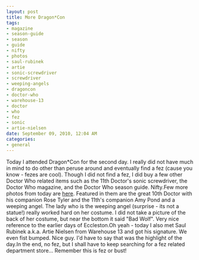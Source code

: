```yaml
--- 
layout: post
title: More Dragon*Con
tags: 
- magazine
- season-guide
- season
- guide
- nifty
- photos
- saul-rubinek
- artie
- sonic-screwdriver
- screwdriver
- weeping-angels
- dragoncon
- doctor-who
- warehouse-13
- doctor
- who
- fez
- sonic
- artie-nielsen
date: September 09, 2010, 12:04 AM
categories: 
- general
---
```

Today I attended Dragon\*Con for the second day. I really did not have much in mind to do other than peruse around and eventually find a fez (cause you know - fezes are cool). Though I did not find a fez, I did buy a few other Doctor Who related items such as the 11th Doctor's sonic screwdriver, the Doctor Who magazine, and the Doctor Who season guide. Nifty.Few more photos from today are [here](http://www.flickr.com/photos/tannerld/). Featured in them are the great 10th Doctor with his companion Rose Tyler and the 11th's companion Amy Pond and a weeping angel. The lady who is the weeping angel (surprise - its not a statue!) really worked hard on her costume. I did not take a picture of the back of her costume, but near the bottom it said "Bad Wolf". Very nice reference to the earlier days of Eccleston.Oh yeah - today I also met Saul Rubinek a.k.a. Artie Nielsen from Warehouse 13 and got his signature. We even fist bumped. Nice guy. I'd have to say that was the highlight of the day.In the end, no fez, but I shall have to keep searching for a fez related department store... Remember this is fez or bust!
